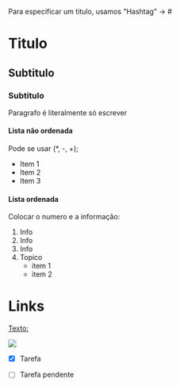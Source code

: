 Para especificar um titulo, usamos "Hashtag" -> #
# Titulo
## Subtitulo
### Subtitulo

Paragrafo é literalmente só escrever
#### Lista não ordenada
Pode se usar (*, -, +);
- Item 1
- Item 2
- Item 3

#### Lista ordenada
Colocar o numero e a informação:
1. Info
2. Info
3. Info
4. Topico
   - item 1
   - item 2
  
# Links
[Texto:](www.google.com) 


  <img src="https://cdn.jsdelivr.net/gh/devicons/devicon/icons/github/github-original.svg" />

- [x] Tarefa
- [ ] Tarefa pendente
          
